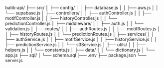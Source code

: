 batik-api/
├── src/
│   ├── config/
│   │   ├── database.js
│   │   ├── aws.js
│   │   └── supabase.js
│   ├── controllers/
│   │   ├── authController.js
│   │   ├── motifController.js
│   │   ├── historyController.js
│   │   └── predictionController.js
│   ├── middleware/
│   │   ├── auth.js
│   │   └── validation.js
│   ├── routes/
│   │   ├── authRoutes.js
│   │   ├── motifRoutes.js
│   │   ├── historyRoutes.js
│   │   └── predictionRoutes.js
│   ├── services/
│   │   ├── authService.js
│   │   ├── motifService.js
│   │   ├── historyService.js
│   │   ├── predictionService.js
│   │   └── s3Service.js
│   ├── utils/
│   │   ├── helpers.js
│   │   └── constants.js
│   ├── data/
│   │   └── dictionary.js
│   └── app.js
├── sql/
│   └── schema.sql
├── .env
├── package.json
└── server.js